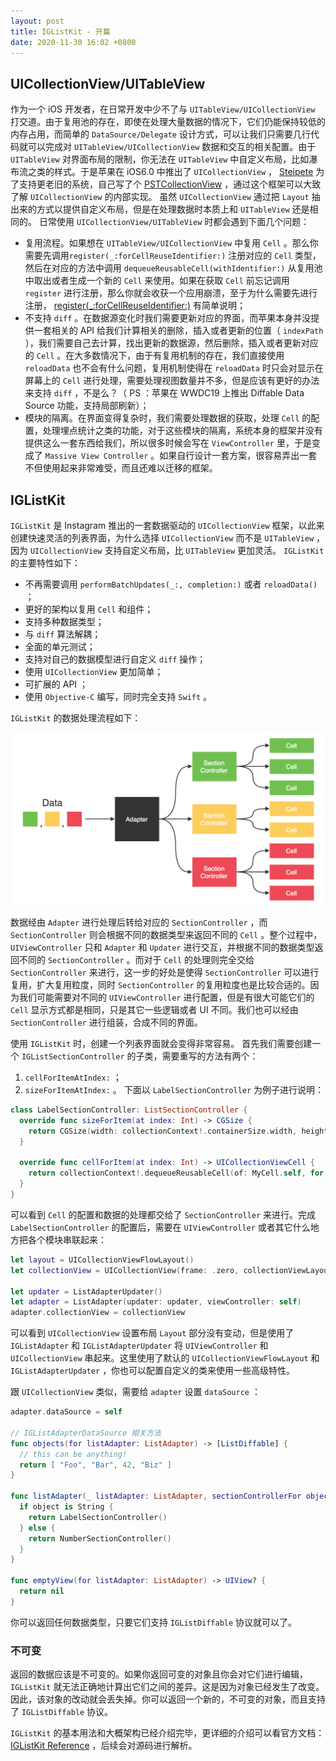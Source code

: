 ```yaml
---
layout: post
title: IGListKit - 开篇
date: 2020-11-30 16:02 +0800
---
```


## UICollectionView/UITableView
作为一个 iOS 开发者，在日常开发中少不了与 `UITableView/UICollectionView` 打交道。由于复用池的存在，即使在处理大量数据的情况下，它们仍能保持较低的内存占用，而简单的 `DataSource/Delegate` 设计方式，可以让我们只需要几行代码就可以完成对 `UITableView/UICollectionView` 数据和交互的相关配置。由于 `UITableView` 对界面布局的限制，你无法在 `UITableView` 中自定义布局，比如瀑布流之类的样式。于是苹果在 iOS6.0 中推出了 `UICollectionView` ， [Steipete](https://twitter.com/steipete) 为了支持更老旧的系统，自己写了个 [PSTCollectionView](https://github.com/steipete/PSTCollectionView) ，通过这个框架可以大致了解 `UICollectionView` 的内部实现。
虽然 `UICollectionView` 通过把 `Layout` 抽出来的方式以提供自定义布局，但是在处理数据时本质上和 `UITableView` 还是相同的。
日常使用 `UICollectionView/UITableView` 时都会遇到下面几个问题：

- 复用流程。如果想在 `UITableView/UICollectionView` 中复用 `Cell` 。那么你需要先调用`register(_:forCellReuseIdentifier:)` 注册对应的 `Cell` 类型，然后在对应的方法中调用 `dequeueReusableCell(withIdentifier:)` 从复用池中取出或者生成一个新的 `Cell` 来使用。如果在获取 `Cell` 前忘记调用 `register` 进行注册，那么你就会收获一个应用崩溃，至于为什么需要先进行注册， [register(_:forCellReuseIdentifier:)](https://developer.apple.com/documentation/uikit/uitableview/1614888-register) 有简单说明；
- 不支持 `diff` 。在数据源变化时我们需要更新对应的界面，而苹果本身并没提供一套相关的 API 给我们计算相关的删除，插入或者更新的位置（ `indexPath` ），我们需要自己去计算，找出更新的数据源，然后删除，插入或者更新对应的 `Cell` 。在大多数情况下，由于有复用机制的存在，我们直接使用 `reloadData` 也不会有什么问题，复用机制使得在 `reloadData` 时只会对显示在屏幕上的 `Cell` 进行处理，需要处理视图数量并不多，但是应该有更好的办法来支持 `diff` ，不是么？（ PS ：苹果在 WWDC19 上推出 Diffable Data Source 功能，支持局部刷新）；
-  模块的隔离。在界面变得复杂时，我们需要处理数据的获取，处理 `Cell` 的配置，处理埋点统计之类的功能，对于这些模块的隔离，系统本身的框架并没有提供这么一套东西给我们，所以很多时候会写在 `ViewController` 里，于是变成了 `Massive View Controller` 。如果自行设计一套方案，很容易弄出一套不但使用起来非常难受，而且还难以迁移的框架。

## IGListKit
`IGListKit` 是 Instagram 推出的一套数据驱动的 `UICollectionView` 框架，以此来创建快速灵活的列表界面，为什么选择 `UICollectionView` 而不是 `UITableView` ，因为 `UICollectionView` 支持自定义布局，比 `UITableView` 更加灵活。 `IGListKit` 的主要特性如下：
- 不再需要调用 `performBatchUpdates(_:, completion:)` 或者 `reloadData()` ；
- 更好的架构以复用 `Cell` 和组件；
- 支持多种数据类型；
- 与 `diff` 算法解耦；
- 全面的单元测试；
- 支持对自己的数据模型进行自定义 `diff` 操作；
- 使用 `UICollectionView` 更加简单；
- 可扩展的 API ；
- 使用 `Objective-C` 编写，同时完全支持 `Swift` 。

`IGListKit` 的数据处理流程如下：

![1kER0gFAQIVjfYIX2ByJP8Q](/media/1kER0gFAQIVjfYIX2ByJP8Q.png)

数据经由 `Adapter` 进行处理后转给对应的 `SectionController` ，而 `SectionController` 则会根据不同的数据类型来返回不同的 `Cell` 。整个过程中， `UIViewController` 只和 `Adapter` 和 `Updater` 进行交互，并根据不同的数据类型返回不同的 `SectionController` 。而对于 `Cell` 的处理则完全交给 `SectionController` 来进行，这一步的好处是使得 `SectionController` 可以进行复用，扩大复用粒度，同时 `SectionController` 的复用粒度也是比较合适的。因为我们可能需要对不同的 `UIViewController` 进行配置，但是有很大可能它们的 `Cell` 显示方式都是相同，只是其它一些逻辑或者 UI 不同。我们也可以经由 `SectionController` 进行组装，合成不同的界面。 

使用 `IGListKit` 时，创建一个列表界面就会变得非常容易。
首先我们需要创建一个 `IGListSectionController` 的子类，需要重写的方法有两个：
1. `cellForItemAtIndex:` ；
2. `sizeForItemAtIndex:` 。
下面以 `LabelSectionController` 为例子进行说明：

```swift
class LabelSectionController: ListSectionController {
  override func sizeForItem(at index: Int) -> CGSize {
    return CGSize(width: collectionContext!.containerSize.width, height: 55)
  }

  override func cellForItem(at index: Int) -> UICollectionViewCell {
    return collectionContext!.dequeueReusableCell(of: MyCell.self, for: self, at: index)
  }
}
```

可以看到 `Cell` 的配置和数据的处理都交给了 `SectionController` 来进行。完成 `LabelSectionController` 的配置后，需要在 `UIViewController` 或者其它什么地方把各个模块串联起来：

```swift
let layout = UICollectionViewFlowLayout()
let collectionView = UICollectionView(frame: .zero, collectionViewLayout: layout)

let updater = ListAdapterUpdater()
let adapter = ListAdapter(updater: updater, viewController: self)
adapter.collectionView = collectionView
```

可以看到 `UICollectionView` 设置布局 `Layout` 部分没有变动，但是使用了 `IGListAdapter` 和 `IGListAdapterUpdater` 将 `UIViewController` 和 `UICollectionView` 串起来。这里使用了默认的 `UICollectionViewFlowLayout` 和 `IGListAdapterUpdater` ，你也可以配置自定义的类来使用一些高级特性。

跟 `UICollectionView` 类似，需要给 `adapter` 设置 `dataSource` ：

```swift
adapter.dataSource = self

// IGListAdapterDataSource 相关方法
func objects(for listAdapter: ListAdapter) -> [ListDiffable] {
  // this can be anything!
  return [ "Foo", "Bar", 42, "Biz" ]
}

func listAdapter(_ listAdapter: ListAdapter, sectionControllerFor object: Any) -> ListSectionController {
  if object is String {
    return LabelSectionController()
  } else {
    return NumberSectionController()
  }
}

func emptyView(for listAdapter: ListAdapter) -> UIView? {
  return nil
}
```

你可以返回任何数据类型，只要它们支持  `IGListDiffable` 协议就可以了。

### 不可变
返回的数据应该是不可变的。如果你返回可变的对象且你会对它们进行编辑， `IGListKit` 就无法正确地计算出它们之间的差异。这是因为对象已经发生了改变。因此，该对象的改动就会丢失掉。你可以返回一个新的，不可变的对象，而且支持了 `IGListDiffable` 协议。

`IGListKit` 的基本用法和大概架构已经介绍完毕，更详细的介绍可以看官方文档： [IGListKit  Reference](https://instagram.github.io/IGListKit/index.html) ，后续会对源码进行解析。